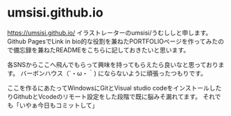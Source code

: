 # umsisi.github.io
https://umsisi.github.io/
イラストレーターのumsisi/うむししと申します。
Github PagesでLink in bio的な役割を兼ねたPORTFOLIOページを作ってみたので備忘録を兼ねたREADMEをこちらに記しておきたいと思います。

各SNSからここへ飛んでもらって興味を持ってもらえたら良いなと思っております。
バーボンハウス（´・ω・｀) にならないように頑張ったつもりです。

ここを作るにあたってWindowsにGitとVisual studio codeをインストールしたりGithubとVcodeのリモート設定をした段階で既に脳みそ漏れてます。
それでも「いやぁ今日もコミットして」

